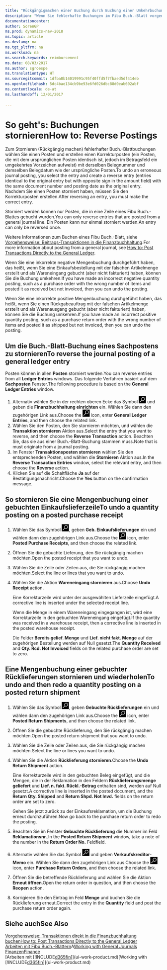 ```yaml
---
title: "Rückgängigmachen einer Buchung durch Buchung einer Umkehrbuchung"
description: "Wenn Sie fehlerhafte Buchungen im Fibu Buch.-Blatt vorgenommen haben, können Sie die Funktion verwenden, um die korrekte Buchung mit einem Protokoll zu stornieren."
documentationcenter: 
author: SorenGP
ms.prod: dynamics-nav-2018
ms.topic: article
ms.devlang: na
ms.tgt_pltfrm: na
ms.workload: na
ms.search.keywords: reimbursement
ms.date: 08/03/2017
ms.author: sgroespe
ms.translationtype: HT
ms.sourcegitcommit: 1dfba8b14019991c95f40ffd5f7fbaed5df414eb
ms.openlocfilehash: 5dc4bae134cb9be93e6fd026dbc88d0eab602abf
ms.contentlocale: de-at
ms.lasthandoff: 12/01/2017

---
```

# <a name="how-to-reverse-postings"></a><span data-ttu-id="fe16a-103">So geht's: Buchungen stornieren</span><span class="sxs-lookup"><span data-stu-id="fe16a-103">How to: Reverse Postings</span></span>
<span data-ttu-id="fe16a-104">Zum Stornieren (Rückgängig machen) fehlerhafter Buch.-Blattbuchungen wählen Sie einen Posten und erstellen einen Korrekturposten (ein Posten, die mit dem ursprünglichen Posten identisch ist, jedoch im Betragsfeld ein umgekehrtes Vorzeichen aufweist) mit derselben Belegnummer und demselben Belegdatum wie der ursprüngliche Posten.</span><span class="sxs-lookup"><span data-stu-id="fe16a-104">To undo an erroneous journal posting, you select the entry and create a reverse entry (entries identical to the original entry but with opposite sign in the amount field) with the same document number and posting date as the original entry.</span></span> <span data-ttu-id="fe16a-105">Nachdem Sie einen Posten storniert haben, müssen Sie den Korrekturposten erstellen.</span><span class="sxs-lookup"><span data-stu-id="fe16a-105">After reversing an entry, you must make the correct entry.</span></span>

<span data-ttu-id="fe16a-106">Storniert werden können nur Posten, die in eine Zeile eines Fibu Buch.-Blattes gebucht wurden.</span><span class="sxs-lookup"><span data-stu-id="fe16a-106">You can only reverse entries that are posted from a general journal line.</span></span> <span data-ttu-id="fe16a-107">Ein Posten kann nur einmal storniert werden.</span><span class="sxs-lookup"><span data-stu-id="fe16a-107">An entry can only be reversed once.</span></span>

<span data-ttu-id="fe16a-108">Weitere Informationen zum Buchen eines Fibu Buch.-Blatt, siehe [Vorgehensweise: Beitrags-Transaktionen in die Finanzbuchhaltung](finance-how-post-transactions-directly.md).</span><span class="sxs-lookup"><span data-stu-id="fe16a-108">For more information about posting from a general journal, see [How to: Post Transactions Directly to the General Ledger](finance-how-post-transactions-directly.md).</span></span>

<span data-ttu-id="fe16a-109">Wenn Sie eine inkorrekte negative Mengenbuchung durchgeführt haben, das heißt, wenn Sie eine Einkaufsbestellung mit der falschen Artikelmenge erstellt und als Wareneingang gebucht (aber nicht fakturiert) haben, können Sie die Buchung umkehren.</span><span class="sxs-lookup"><span data-stu-id="fe16a-109">If you have made an incorrect negative quantity posting, such as a purchase order with the wrong number of items and posted it as received but not invoiced, then you can undo the posting.</span></span>

<span data-ttu-id="fe16a-110">Wenn Sie eine inkorrekte positive Mengenbuchung durchgeführt haben, das heißt, wenn Sie einen Rückgabeauftrag mit der falschen Artikelmenge erstellt und als Warenausgang gebucht (aber nicht fakturiert) haben, können Sie die Buchung umkehren.</span><span class="sxs-lookup"><span data-stu-id="fe16a-110">If you have made an incorrect positive quantity posting, such as a purchase return order with the wrong number of items and posted it as shipped but not invoiced, then you can undo the posting.</span></span>   

## <a name="to-reverse-the-journal-posting-of-a-general-ledger-entry"></a><span data-ttu-id="fe16a-111">Um die Buch.-Blatt-Buchung eines Sachpostens zu stornieren</span><span class="sxs-lookup"><span data-stu-id="fe16a-111">To reverse the journal posting of a general ledger entry</span></span>
<span data-ttu-id="fe16a-112">Posten können in allen **Posten** storniert werden.</span><span class="sxs-lookup"><span data-stu-id="fe16a-112">You can reverse entries from all **Ledger Entries** windows.</span></span> <span data-ttu-id="fe16a-113">Das folgende Verfahren basiert auf dem **Sachposten** Fenster.</span><span class="sxs-lookup"><span data-stu-id="fe16a-113">The following procedure is based on the **General Ledger Entries** window.</span></span>
1. <span data-ttu-id="fe16a-114">Alternativ wählen Sie in der rechten oberen Ecke das Symbol ![Nach Seite oder Bericht suchen](media/ui-search/search_small.png "Nach Seite oder Bericht suchen") und geben die **Finanzbuchhaltung einrichten** ein. Wählen Sie dann den zugehörigen Link aus.</span><span class="sxs-lookup"><span data-stu-id="fe16a-114">Choose the ![Search for Page or Report](media/ui-search/search_small.png "Search for Page or Report icon") icon, enter **General Ledger Entries**, and then choose the related link.</span></span>
2. <span data-ttu-id="fe16a-115">Wählen Sie den Posten, den Sie stornieren möchten, und wählen die **Transaktion stornieren** Aktion aus.</span><span class="sxs-lookup"><span data-stu-id="fe16a-115">Select the entry that you want to reverse, and then choose the **Reverse Transaction** action.</span></span> <span data-ttu-id="fe16a-116">Beachten Sie, das sie aus einer Buch.-Blatt-Buchung stammen muss.</span><span class="sxs-lookup"><span data-stu-id="fe16a-116">Note that is must originate from a journal posting.</span></span>
3. <span data-ttu-id="fe16a-117">Im Fenster **Transaktionsposten stornieren** wählen Sie den entsprechenden Posten, und wählen die **Stornieren** Aktion aus.</span><span class="sxs-lookup"><span data-stu-id="fe16a-117">In the **Reverse Transaction Entries** window, select the relevant entry, and then choose the **Reverse** action.</span></span>
4. <span data-ttu-id="fe16a-118">Klicken Sie auf die Schaltfläche **Ja** auf der Bestätigungsnachricht.</span><span class="sxs-lookup"><span data-stu-id="fe16a-118">Choose the **Yes** button on the confirmation message.</span></span>

## <a name="to-undo-a-quantity-posting-on-a-posted-purchase-receipt"></a><span data-ttu-id="fe16a-119">So stornieren Sie eine Mengenbuchung einer gebuchten Einkaufslieferzeile</span><span class="sxs-lookup"><span data-stu-id="fe16a-119">To undo a quantity posting on a posted purchase receipt</span></span>  

1.  <span data-ttu-id="fe16a-120">Wählen Sie das Symbol ![Nach Seite oder Bericht suchen](media/ui-search/search_small.png "Symbol Nach Seite oder Bericht suchen"), geben **Geb. Einkaufslieferungen** ein und wählen dann den zugehörigen Link aus.</span><span class="sxs-lookup"><span data-stu-id="fe16a-120">Choose the ![Search for Page or Report](media/ui-search/search_small.png "Search for Page or Report icon") icon, enter **Posted Purchase Receipts**, and then choose the related link.</span></span>  
2.  <span data-ttu-id="fe16a-121">Öffnen Sie die gebuchte Lieferung, den Sie rückgängig machen möchten.</span><span class="sxs-lookup"><span data-stu-id="fe16a-121">Open the posted receipt that you want to undo.</span></span>  
3.  <span data-ttu-id="fe16a-122">Wählen Sie die Zeile oder Zeilen aus, die Sie rückgängig machen möchten.</span><span class="sxs-lookup"><span data-stu-id="fe16a-122">Select the line or lines that you want to undo.</span></span>  
4.  <span data-ttu-id="fe16a-123">Wählen Sie die Aktion **Wareneingang stornieren** aus.</span><span class="sxs-lookup"><span data-stu-id="fe16a-123">Choose **Undo Receipt** action.</span></span>

    <span data-ttu-id="fe16a-124">Eine Korrekturzeile wird unter der ausgewählten Lieferzeile eingefügt.</span><span class="sxs-lookup"><span data-stu-id="fe16a-124">A corrective line is inserted under the selected receipt line.</span></span>  

    <span data-ttu-id="fe16a-125">Wenn die Menge in einem Wareneingang eingegangen ist, wird eine Korrekturzeile in den gebuchten Wareneingang eingefügt.</span><span class="sxs-lookup"><span data-stu-id="fe16a-125">If the quantity was received in a warehouse receipt, then a corrective line is inserted in the posted warehouse receipt.</span></span>  

    <span data-ttu-id="fe16a-126">Die Felder **Bereits gelief. Menge** und **Lief. nicht fakt. Menge** auf der zugehörigen Bestellung werden auf Null gesetzt.</span><span class="sxs-lookup"><span data-stu-id="fe16a-126">The **Quantity Received** and **Qty. Rcd. Not Invoiced** fields on the related purchase order are set to zero.</span></span>

## <a name="to-undo-and-then-redo-a-quantity-posting-on-a-posted-return-shipment"></a><span data-ttu-id="fe16a-127">Eine Mengenbuchung einer gebuchter Rücklieferungen stornieren und wiederholen</span><span class="sxs-lookup"><span data-stu-id="fe16a-127">To undo and then redo a quantity posting on a posted return shipment</span></span>

1.  <span data-ttu-id="fe16a-128">Wählen Sie das Symbol ![Nach Seite oder Bericht suchen](media/ui-search/search_small.png "Symbol Nach Seite oder Bericht suchen"), geben **Gebuchte Rücklieferungen** ein und wählen dann den zugehörigen Link aus.</span><span class="sxs-lookup"><span data-stu-id="fe16a-128">Choose the ![Search for Page or Report](media/ui-search/search_small.png "Search for Page or Report icon") icon, enter **Posted Return Shipments**, and then choose the related link.</span></span>  
2.  <span data-ttu-id="fe16a-129">Öffnen Sie die gebuchte Rücklieferung, den Sie rückgängig machen möchten.</span><span class="sxs-lookup"><span data-stu-id="fe16a-129">Open the posted return shipment that you want to undo.</span></span>
3. <span data-ttu-id="fe16a-130">Wählen Sie die Zeile oder Zeilen aus, die Sie rückgängig machen möchten.</span><span class="sxs-lookup"><span data-stu-id="fe16a-130">Select the line or lines you want to undo.</span></span>  

4.  <span data-ttu-id="fe16a-131">Wählen Sie die Aktion **Rücklieferung stornieren**.</span><span class="sxs-lookup"><span data-stu-id="fe16a-131">Choose the **Undo Return Shipment** action.</span></span>  

    <span data-ttu-id="fe16a-132">Eine Korrekturzeile wird in den gebuchten Beleg eingefügt, und die Mengen, die in der Reklamation in den Feldern **Rücklieferungsmenge geliefert** und **Lief. n. fakt. Rückl.-Betrag** enthalten sind, werden auf Null gesetzt.</span><span class="sxs-lookup"><span data-stu-id="fe16a-132">A corrective line is inserted in the posted document, and the **Return Qty. Shipped** and **Return Shpd. Not Invd.** fields on the return order are set to zero.</span></span>  

    <span data-ttu-id="fe16a-133">Gehen Sie jetzt zurück zu der Einkaufsreklamation, um die Buchung erneut durchzuführen.</span><span class="sxs-lookup"><span data-stu-id="fe16a-133">Now go back to the purchase return order to redo the posting.</span></span>  

5.  <span data-ttu-id="fe16a-134">Beachten Sie im Fenster **Gebuchte Rücklieferung** die Nummer im Feld **Reklamationsnr.**.</span><span class="sxs-lookup"><span data-stu-id="fe16a-134">In the **Posted Return Shipment** window, take a note of the number in the **Return Order No.**</span></span> <span data-ttu-id="fe16a-135">Feld</span><span class="sxs-lookup"><span data-stu-id="fe16a-135">field.</span></span>  
6.  <span data-ttu-id="fe16a-136">Alternativ wählen Sie das Symbol ![Nach Seite oder Bericht suchen](media/ui-search/search_small.png "Nach Seite oder Bericht suchen") und geben **Verkaufskreditor-Memo** ein. Wählen Sie dann den zugehörigen Link aus.</span><span class="sxs-lookup"><span data-stu-id="fe16a-136">Choose the ![Search for Page or Report](media/ui-search/search_small.png "Search for Page or Report icon") icon, enter **Purchase Return Orders**, and then choose the related link.</span></span>  
7.  <span data-ttu-id="fe16a-137">Öffnen Sie die betreffende Rücklieferung und wählen Sie die Aktion **Erneut öffnen**.</span><span class="sxs-lookup"><span data-stu-id="fe16a-137">Open the return order in question, and then choose the **Reopen** action.</span></span>  
8.  <span data-ttu-id="fe16a-138">Korrigieren Sie den Eintrag im Feld **Menge** und buchen Sie die Rücklieferung erneut.</span><span class="sxs-lookup"><span data-stu-id="fe16a-138">Correct the entry in the **Quantity** field and post the purchase return order again.</span></span>  

## <a name="see-also"></a><span data-ttu-id="fe16a-139">Siehe auch</span><span class="sxs-lookup"><span data-stu-id="fe16a-139">See Also</span></span>
[<span data-ttu-id="fe16a-140">Vorgehensweise: Transaktionen direkt in die Finanzbuchhaltung buchen</span><span class="sxs-lookup"><span data-stu-id="fe16a-140">How to: Post Transactions Directly to the General Ledger</span></span>](finance-how-post-transactions-directly.md)  
<span data-ttu-id="fe16a-141">[Arbeiten mit Fibu Buch.-Blättern](ui-work-general-journals.md)A</span><span class="sxs-lookup"><span data-stu-id="fe16a-141">[Working with General Journals](ui-work-general-journals.md)</span></span>  
[<span data-ttu-id="fe16a-142">Finanzen</span><span class="sxs-lookup"><span data-stu-id="fe16a-142">Finance</span></span>](finance.md)  
<span data-ttu-id="fe16a-143">[Arbeiten mit [!INCLUDE[d365fin](includes/d365fin_md.md)]](ui-work-product.md)</span><span class="sxs-lookup"><span data-stu-id="fe16a-143">[Working with [!INCLUDE[d365fin](includes/d365fin_md.md)]](ui-work-product.md)</span></span>  

